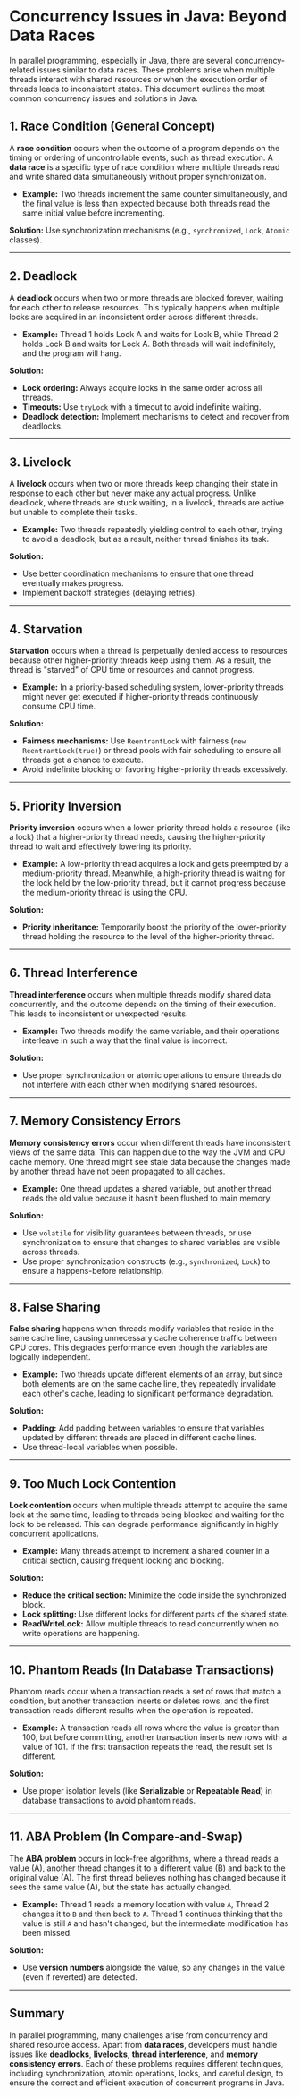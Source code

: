 # Concurrency Issues in Java: Beyond Data Races

In parallel programming, especially in Java, there are several concurrency-related issues similar to data races. These problems arise when multiple threads interact with shared resources or when the execution order of threads leads to inconsistent states. This document outlines the most common concurrency issues and solutions in Java.

## 1. Race Condition (General Concept)

A **race condition** occurs when the outcome of a program depends on the timing or ordering of uncontrollable events, such as thread execution. A **data race** is a specific type of race condition where multiple threads read and write shared data simultaneously without proper synchronization.

- **Example:** Two threads increment the same counter simultaneously, and the final value is less than expected because both threads read the same initial value before incrementing.

**Solution:** Use synchronization mechanisms (e.g., `synchronized`, `Lock`, `Atomic` classes).

---

## 2. Deadlock

A **deadlock** occurs when two or more threads are blocked forever, waiting for each other to release resources. This typically happens when multiple locks are acquired in an inconsistent order across different threads.

- **Example:** Thread 1 holds Lock A and waits for Lock B, while Thread 2 holds Lock B and waits for Lock A. Both threads will wait indefinitely, and the program will hang.

**Solution:**
- **Lock ordering:** Always acquire locks in the same order across all threads.
- **Timeouts:** Use `tryLock` with a timeout to avoid indefinite waiting.
- **Deadlock detection:** Implement mechanisms to detect and recover from deadlocks.

---

## 3. Livelock

A **livelock** occurs when two or more threads keep changing their state in response to each other but never make any actual progress. Unlike deadlock, where threads are stuck waiting, in a livelock, threads are active but unable to complete their tasks.

- **Example:** Two threads repeatedly yielding control to each other, trying to avoid a deadlock, but as a result, neither thread finishes its task.

**Solution:**
- Use better coordination mechanisms to ensure that one thread eventually makes progress.
- Implement backoff strategies (delaying retries).

---

## 4. Starvation

**Starvation** occurs when a thread is perpetually denied access to resources because other higher-priority threads keep using them. As a result, the thread is "starved" of CPU time or resources and cannot progress.

- **Example:** In a priority-based scheduling system, lower-priority threads might never get executed if higher-priority threads continuously consume CPU time.

**Solution:**
- **Fairness mechanisms:** Use `ReentrantLock` with fairness (`new ReentrantLock(true)`) or thread pools with fair scheduling to ensure all threads get a chance to execute.
- Avoid indefinite blocking or favoring higher-priority threads excessively.

---

## 5. Priority Inversion

**Priority inversion** occurs when a lower-priority thread holds a resource (like a lock) that a higher-priority thread needs, causing the higher-priority thread to wait and effectively lowering its priority.

- **Example:** A low-priority thread acquires a lock and gets preempted by a medium-priority thread. Meanwhile, a high-priority thread is waiting for the lock held by the low-priority thread, but it cannot progress because the medium-priority thread is using the CPU.

**Solution:**
- **Priority inheritance:** Temporarily boost the priority of the lower-priority thread holding the resource to the level of the higher-priority thread.

---

## 6. Thread Interference

**Thread interference** occurs when multiple threads modify shared data concurrently, and the outcome depends on the timing of their execution. This leads to inconsistent or unexpected results.

- **Example:** Two threads modify the same variable, and their operations interleave in such a way that the final value is incorrect.

**Solution:**
- Use proper synchronization or atomic operations to ensure threads do not interfere with each other when modifying shared resources.

---

## 7. Memory Consistency Errors

**Memory consistency errors** occur when different threads have inconsistent views of the same data. This can happen due to the way the JVM and CPU cache memory. One thread might see stale data because the changes made by another thread have not been propagated to all caches.

- **Example:** One thread updates a shared variable, but another thread reads the old value because it hasn’t been flushed to main memory.

**Solution:**
- Use `volatile` for visibility guarantees between threads, or use synchronization to ensure that changes to shared variables are visible across threads.
- Use proper synchronization constructs (e.g., `synchronized`, `Lock`) to ensure a happens-before relationship.

---

## 8. False Sharing

**False sharing** happens when threads modify variables that reside in the same cache line, causing unnecessary cache coherence traffic between CPU cores. This degrades performance even though the variables are logically independent.

- **Example:** Two threads update different elements of an array, but since both elements are on the same cache line, they repeatedly invalidate each other's cache, leading to significant performance degradation.

**Solution:**
- **Padding:** Add padding between variables to ensure that variables updated by different threads are placed in different cache lines.
- Use thread-local variables when possible.

---

## 9. Too Much Lock Contention

**Lock contention** occurs when multiple threads attempt to acquire the same lock at the same time, leading to threads being blocked and waiting for the lock to be released. This can degrade performance significantly in highly concurrent applications.

- **Example:** Many threads attempt to increment a shared counter in a critical section, causing frequent locking and blocking.

**Solution:**
- **Reduce the critical section:** Minimize the code inside the synchronized block.
- **Lock splitting:** Use different locks for different parts of the shared state.
- **ReadWriteLock:** Allow multiple threads to read concurrently when no write operations are happening.

---

## 10. Phantom Reads (In Database Transactions)

Phantom reads occur when a transaction reads a set of rows that match a condition, but another transaction inserts or deletes rows, and the first transaction reads different results when the operation is repeated.

- **Example:** A transaction reads all rows where the value is greater than 100, but before committing, another transaction inserts new rows with a value of 101. If the first transaction repeats the read, the result set is different.

**Solution:**
- Use proper isolation levels (like **Serializable** or **Repeatable Read**) in database transactions to avoid phantom reads.

---

## 11. ABA Problem (In Compare-and-Swap)

The **ABA problem** occurs in lock-free algorithms, where a thread reads a value (A), another thread changes it to a different value (B) and back to the original value (A). The first thread believes nothing has changed because it sees the same value (A), but the state has actually changed.

- **Example:** Thread 1 reads a memory location with value `A`, Thread 2 changes it to `B` and then back to `A`. Thread 1 continues thinking that the value is still `A` and hasn't changed, but the intermediate modification has been missed.

**Solution:**
- Use **version numbers** alongside the value, so any changes in the value (even if reverted) are detected.

---

## Summary

In parallel programming, many challenges arise from concurrency and shared resource access. Apart from **data races**, developers must handle issues like **deadlocks**, **livelocks**, **thread interference**, and **memory consistency errors**. Each of these problems requires different techniques, including synchronization, atomic operations, locks, and careful design, to ensure the correct and efficient execution of concurrent programs in Java.
